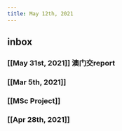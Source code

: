 ```yaml
---
title: May 12th, 2021
---
```


## inbox
### [[May 31st, 2021]] 澳门交report
### [[Mar 5th, 2021]]
### [[MSc Project]]
### [[Apr 28th, 2021]]
###
